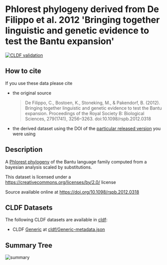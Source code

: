# Phlorest phylogeny derived from De Filippo et al. 2012 'Bringing together linguistic and genetic evidence to test the Bantu expansion'

[![CLDF validation](https://github.com/phlorest/defilippo_et_al2012/workflows/CLDF-validation/badge.svg)](https://github.com/phlorest/defilippo_et_al2012/actions?query=workflow%3ACLDF-validation)

## How to cite

If you use these data please cite
- the original source
  > De Filippo, C., Bostoen, K., Stoneking, M., & Pakendorf, B. (2012). Bringing together linguistic and genetic evidence to test the Bantu expansion. Proceedings of the Royal Society B: Biological Sciences, 279(1741), 3256–3263. doi:10.1098/rspb.2012.0318
- the derived dataset using the DOI of the [particular released version](../../releases/) you were using

## Description

A [Phlorest phylogeny](https://github.com/phlorest) of the Bantu language family computed from a bayesian analysis scaled by substitutions.


This dataset is licensed under a https://creativecommons.org/licenses/by/2.0/ license

Source available online at https://doi.org/10.1098/rspb.2012.0318


## CLDF Datasets

The following CLDF datasets are available in [cldf](cldf):

- CLDF [Generic](https://github.com/cldf/cldf/tree/master/modules/Generic) at [cldf/Generic-metadata.json](cldf/Generic-metadata.json)

## Summary Tree

![summary](https://raw.githubusercontent.com/phlorest/defilippo_et_al2012/main/summary_tree.svg)